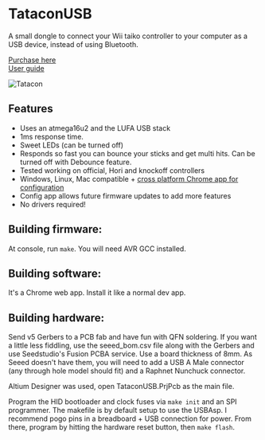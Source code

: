 # TataconUSB
A small dongle to connect your Wii taiko controller to your computer as a USB
device, instead of using Bluetooth.

[Purchase here](https://mon.im/tatacon/)  
[User guide](UserGuide.md)

![Tatacon](Render.png)

## Features
- Uses an atmega16u2 and the LUFA USB stack
- 1ms response time.
- Sweet LEDs (can be turned off)
- Responds so fast you can bounce your sticks and get multi hits. Can be turned off with Debounce feature.
- Tested working on official, Hori and knockoff controllers
- Windows, Linux, Mac compatible + [cross platform Chrome app for configuration](https://chrome.google.com/webstore/detail/tataconfig/ndeibflmpllogilncdmoajadcopjkchg)
- Config app allows future firmware updates to add more features
- No drivers required!

## Building firmware:
At console, run `make`. You will need AVR GCC installed.

## Building software:
It's a Chrome web app. Install it like a normal dev app.

## Building hardware:
Send v5 Gerbers to a PCB fab and have fun with QFN soldering. If you want
a little less fiddling, use the seeed_bom.csv file along with the Gerbers
and use Seedstudio's Fusion PCBA service. Use a board thickness of 8mm.
As Seeed doesn't have them, you will need to add a USB A Male connector
(any through hole model should fit) and a Raphnet Nunchuck connector.

Altium Designer was used, open TataconUSB.PrjPcb as the main file.

Program the HID bootloader and clock fuses via `make init` and an SPI programmer.
The makefile is by default setup to use the USBAsp. I recommend pogo pins
in a breadboard + USB connection for power.
From there, program by hitting the hardware reset button, then `make flash`.
